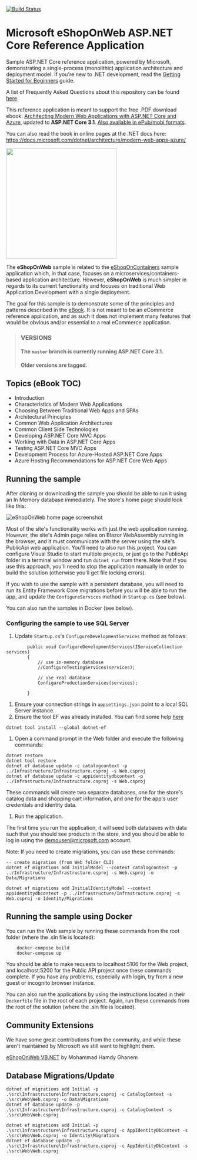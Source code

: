 [![Build Status](https://github.com/dotnet-architecture/eShopOnWeb/workflows/eShopOnWeb%20Build%20and%20Test/badge.svg)](https://github.com/dotnet-architecture/eShopOnWeb/actions)

# Microsoft eShopOnWeb ASP.NET Core Reference Application

Sample ASP.NET Core reference application, powered by Microsoft, demonstrating a single-process (monolithic) application architecture and deployment model. If you're new to .NET development, read the [Getting Started for Beginners](https://github.com/dotnet-architecture/eShopOnWeb/wiki/Getting-Started-for-Beginners) guide.

A list of Frequently Asked Questions about this repository can be found [here](https://github.com/dotnet-architecture/eShopOnWeb/wiki/Frequently-Asked-Questions). 

This reference application is meant to support the free .PDF download ebook: [Architecting Modern Web Applications with ASP.NET Core and Azure](https://aka.ms/webappebook), updated to **ASP.NET Core 3.1**. [Also available in ePub/mobi formats](https://dotnet.microsoft.com/learn/web/aspnet-architecture).

You can also read the book in online pages at the .NET docs here: 
https://docs.microsoft.com/dotnet/architecture/modern-web-apps-azure/

[<img src="https://user-images.githubusercontent.com/782127/74948402-48512c80-53ca-11ea-948a-58d037440888.png" height="300" />](https://dotnet.microsoft.com/learn/web/aspnet-architecture)

The **eShopOnWeb** sample is related to the [eShopOnContainers](https://github.com/dotnet/eShopOnContainers) sample application which, in that case, focuses on a microservices/containers-based application architecture. However, **eShopOnWeb** is much simpler in regards to its current functionality and focuses on traditional Web Application Development with a single deployment.

The goal for this sample is to demonstrate some of the principles and patterns described in the [eBook](https://aka.ms/webappebook). It is not meant to be an eCommerce reference application, and as such it does not implement many features that would be obvious and/or essential to a real eCommerce application.

> ### VERSIONS
> #### The `master` branch is currently running ASP.NET Core 3.1.
> #### Older versions are tagged.

## Topics (eBook TOC)

- Introduction
- Characteristics of Modern Web Applications
- Choosing Between Traditional Web Apps and SPAs
- Architectural Principles
- Common Web Application Architectures
- Common Client Side Technologies
- Developing ASP.NET Core MVC Apps
- Working with Data in ASP.NET Core Apps
- Testing ASP.NET Core MVC Apps
- Development Process for Azure-Hosted ASP.NET Core Apps
- Azure Hosting Recommendations for ASP.NET Core Web Apps

## Running the sample

After cloning or downloading the sample you should be able to run it using an In Memory database immediately. The store's home page should look like this:

![eShopOnWeb home page screenshot](https://user-images.githubusercontent.com/782127/88414268-92d83a00-cdaa-11ea-9b4c-db67d95be039.png)

Most of the site's functionality works with just the web application running. However, the site's Admin page relies on Blazor WebAssembly running in the browser, and it must communicate with the server using the site's PublicApi web application. You'll need to also run this project. You can configure Visual Studio to start multiple projects, or just go to the PublicApi folder in a terminal window and run `dotnet run` from there. Note that if you use this approach, you'll need to stop the application manually in order to build the solution (otherwise you'll get file locking errors).

If you wish to use the sample with a persistent database, you will need to run its Entity Framework Core migrations before you will be able to run the app, and update the `ConfigureServices` method in `Startup.cs` (see below).

You can also run the samples in Docker (see below).

### Configuring the sample to use SQL Server

1. Update `Startup.cs`'s `ConfigureDevelopmentServices` method as follows:

```
        public void ConfigureDevelopmentServices(IServiceCollection services)
        {
            // use in-memory database
            //ConfigureTestingServices(services);

            // use real database
            ConfigureProductionServices(services);

        }
```

1. Ensure your connection strings in `appsettings.json` point to a local SQL Server instance.
1. Ensure the tool EF was already installed. You can find some help [here](https://docs.microsoft.com/ef/core/miscellaneous/cli/dotnet)

```
dotnet tool install --global dotnet-ef
```

1. Open a command prompt in the Web folder and execute the following commands:

```
dotnet restore
dotnet tool restore
dotnet ef database update -c catalogcontext -p ../Infrastructure/Infrastructure.csproj -s Web.csproj
dotnet ef database update -c appidentitydbcontext -p ../Infrastructure/Infrastructure.csproj -s Web.csproj
```

These commands will create two separate databases, one for the store's catalog data and shopping cart information, and one for the app's user credentials and identity data.

1. Run the application.

The first time you run the application, it will seed both databases with data such that you should see products in the store, and you should be able to log in using the demouser@microsoft.com account.

Note: If you need to create migrations, you can use these commands:

```
-- create migration (from Web folder CLI)
dotnet ef migrations add InitialModel --context catalogcontext -p ../Infrastructure/Infrastructure.csproj -s Web.csproj -o Data/Migrations

dotnet ef migrations add InitialIdentityModel --context appidentitydbcontext -p ../Infrastructure/Infrastructure.csproj -s Web.csproj -o Identity/Migrations
```

## Running the sample using Docker

You can run the Web sample by running these commands from the root folder (where the .sln file is located):

```
    docker-compose build
    docker-compose up
```

You should be able to make requests to localhost:5106 for the Web project, and localhost:5200 for the Public API project once these commands complete. If you have any problems, especially with login, try from a new guest or incognito browser instance.

You can also run the applications by using the instructions located in their `Dockerfile` file in the root of each project. Again, run these commands from the root of the solution (where the .sln file is located).

## Community Extensions
We have some great contributions from the community, and while these aren't maintained by Microsoft we still want to highlight them.

[eShopOnWeb VB.NET](https://github.com/VBAndCs/eShopOnWeb_VB.NET) by Mohammad Hamdy Ghanem


## Database Migrations/Update
```
dotnet ef migrations add Initial -p .\src\Infrastructure\Infrastructure.csproj -c CatalogContext -s .\src\Web\Web.csproj -o Data\Migrations
dotnet ef database update -p .\src\Infrastructure\Infrastructure.csproj -c CatalogContext -s .\src\Web\Web.csproj

dotnet ef migrations add Initial -p .\src\Infrastructure\Infrastructure.csproj -c AppIdentityDbContext -s .\src\Web\Web.csproj -o Identity\Migrations
dotnet ef database update -p .\src\Infrastructure\Infrastructure.csproj -c AppIdentityDbContext -s .\src\Web\Web.csproj
```